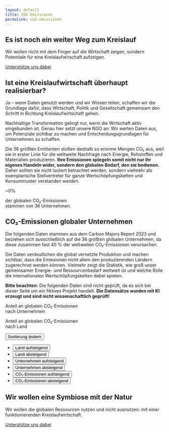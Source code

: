 ```yaml
---
layout: default
title: CO2 Emissionen
permalink: co2-emissionen
---
```


<section class="hero-banner hero-emissionen d-flex mobile-hero">
    <div class="c-banner d-lg-block z-1 position-absolute top-0 bottom-0 start-0 end-0"></div>
    <div class="bg-banner d-none d-sm-block position-absolute top-0 bottom-0 start-0 end-0 bg-black bg-opacity-50 z-2 z-lg-0"></div>
    <div class="container-fluid text-white position-relative align-items-end justify-content-end z-2">
        <div class="mx-1 mx-sm-2 mx-md-3 mx-lg-4 mx-xl-5 my-3 my-md-4 py-3 py-sm-0">
            <div class="row">
                <div class="col-lg-7 offset-lg-4 col-md-10">
                    <h2 class="display-3 small-xs-display fw-bold">Es ist noch ein weiter Weg zum Kreislauf</h2>
                    <p class="lead mb-4">Wir wollen nicht mit dem Finger auf die Wirtschaft zeigen, sondern Potentiale für eine Kreislaufwirschaft aufzeigen.</p>
                    <a href="{{ site.baseurl }}/ueber-uns#mitgliedsantrag" class="btn btn-primary btn-lg">Unterstütze uns dabei</a>
                </div>
            </div>
        </div>
    </div>
</section>

<section class="bg-dark text-white pt-4 pb-mb-4 mb-5">
    <div class="px-1 px-sm-2 px-md-3 px-lg-4 px-xl-5 py-3 py-md-4">
        <div class="container-fluid">
            <div class="row pb-4">
                <div class="col-xl-7 col-md-10">
                    <h2 class="fw-bold mb-5">Ist eine Kreislaufwirtschaft überhaupt realisierbar?</h2>
                    <p class="lead"><span class="fw-bold">Ja – wenn Daten genutzt werden und wir Wissen teilen,</span> schaffen wir die Grundlage dafür, dass Wirtschaft, Politik und Gesellschaft gemeinsam den Schritt in Richtung Kreislaufwirtschaft gehen.</p>
                    <p>Nachhaltige Transformation gelingt nur, wenn die Wirtschaft aktiv eingebunden ist. Genau hier setzt unsere NGO an: Wir werten Daten aus, um Potenziale sichtbar zu machen und Entscheidungsgrundlagen für Unternehmen zu schaffen.</p>
                </div>
            </div>
            <div class="row d-flex align-items-end pb-md-4">
                <div class="col-lg-7 col-md-8">
                    <p>Die 36 größten Emittenten stoßen deshalb so enorme Mengen CO₂ aus, weil sie in erster Linie für die weltweite Nachfrage nach Energie, Rohstoffen und Materialien produzieren. <strong>Ihre Emissionen spiegeln somit nicht nur ihr eigenes Handeln wider, sondern den globalen Bedarf, den sie bedienen.</strong> Daher sollten sie nicht isoliert betrachtet werden, sondern vielmehr als exemplarische Stellvertreter für ganze Wertschöpfungsketten und Konsummuster verstanden werden.</p>
                </div>
                <div class="offset-xxl-1 col-lg-4 col-md-4 d-flex flex-column align-items-md-end align-items-xxl-start text-md-end text-xxl-start mt-3 mt-md-0">
                    <!-- Javascript-Counter -->
                    <span class="overshoot-date fw-bold"><span class="fw-light fs-1">~</span><span class="counter" data-number="40">0</span>%</span>
                    <p class="mt-3 opacity-50 small">der globalen CO₂-Emissionen<br/>stammen von 36 Unternehmen.</p>
                </div> 
            </div>            
        </div>
    </div>
</section>

<section class="px-1 px-sm-2 px-md-3 px-lg-4 px-xl-5 py-3 py-md-4">
    <div class="container-fluid">
        <div class="row mb-3 align-items-center">
            <div class="col-xl-12 col-lg-11"><h2 class="fw-bold">CO₂-Emissionen globaler Unternehmen</h2></div>
            <div class="col-xl-6 col-lg-7 py-4">
                <p class="lead">Die folgenden Daten stammen aus dem <span class="fw-bold">Carbon Majors Report 2023</span> und beziehen sich ausschließlich auf die 36 größten globalen Unternehmen, da diese zusammen fast 40 % der weltweiten CO₂-Emissionen verursachen.</p>
                <p>Die Daten verdeutlichen die global vernetzte Produktion und machen sichtbar, dass die Emissionen nicht allein den produzierenden Ländern zugerechnet werden können. Vielmehr zeigt die Statistik, wie groß unser gemeinsamer Energie- und Ressourcenbedarf weltweit ist und welche Rolle die internationalen Wertschöpfungsketten dabei spielen.</p>
                <p><span class="text-primary"><strong>Bitte beachten:</strong></span> Die folgenden Daten sind nicht geprüft, da es sich bei dieser Seite um ein fiktives Projekt handelt. <strong>Die Datensätze wurden mit KI erzeugt und sind nicht wissenschaftlich geprüft!</strong></p>
            </div>   
            <div class="col-xl-12 col-lg-5 pt-5">
                <!-- Chart-Container -->
                <div class="row mb-5 chart-container">
                    <div class="col-md-6 col-lg-12 col-xl-3 offset-xl-2 text-md-center text-lg-start text-xl-center d-flex flex-md-column flex-lg-row flex-xl-column mb-3 mb-xl-0 align-items-center">
                        <div class="emissionen-container"><canvas id="companyChart"></canvas></div>
                        <p class="pt-4 ps-4 ps-xl-0 small">Anteil an globalen CO₂-Emissionen<br><span class="fw-bold">nach Unternehmen</span></p>
                    </div>
                    <div class="col-md-6 col-lg-12 col-xl-3 offset-xl-2 text-md-center text-lg-start text-xl-center d-flex flex-md-column flex-lg-row flex-xl-column align-items-center">
                        <div class="emissionen-container"><canvas id="countryChart"></canvas></div>
                        <p class="pt-4 ps-4 ps-xl-0 small">Anteil an globalen CO₂-Emissionen<br><span class="fw-bold">nach Land</span></p>
                    </div>
                </div>   
            </div> 
        </div>   
        <div class="row">
            <div class="col-xl-10 offset-xl-1">
                <div class="row mb-3 align-items-center pt-5">  
                    <!-- React-Suchleiste -->
                    <div class="col-lg-9 search-wrapper position-relative"></div>
                    <div class="col-md-5 col-lg-3 offset-lg-0 mt-3 mt-sm-0 d-sm-none d-lg-block">
                        <div class="dropdown">
                            <button 
                            class="btn btn-light dropdown-toggle w-100 text-start text-sm-center" 
                            type="button" 
                            id="sortDropdownButton" 
                            data-bs-toggle="dropdown" 
                            aria-expanded="false">
                            Sortierung ändern
                            </button>
                            <ul class="dropdown-menu" aria-labelledby="sortDropdownButton">
                            <li><button class="dropdown-item" data-key="country" data-dir="asc" type="button">Land aufsteigend</button></li>
                            <li><button class="dropdown-item" data-key="country" data-dir="desc" type="button">Land absteigend</button></li>
                            <li><button class="dropdown-item" data-key="company" data-dir="asc" type="button">Unternehmen aufsteigend</button></li>
                            <li><button class="dropdown-item" data-key="company" data-dir="desc" type="button">Unternehmen absteigend</button></li>
                            <li><button class="dropdown-item" data-key="emissions" data-dir="asc" type="button">CO₂-Emissionen aufsteigend</button></li>
                            <li><button class="dropdown-item" data-key="emissions" data-dir="desc" type="button">CO₂-Emissionen absteigend</button></li>
                            </ul>
                        </div>
                    </div>
                </div>
            </div>
        </div>
    </div>
</section>

<!-- React-Tabelle -->
<section class="bg-primary bg-opacity-25">
    <div class="px-1 px-sm-2 px-md-3 px-lg-4 px-xl-5 py-3 py-md-4">
        <div class="container-fluid">
            <div class="row pt-4">
                <div class="col-xl-10 offset-xl-1">
                    <div id="table" class="table-responsive"></div>
                </div>
            </div>
        </div>
    </div>
</section>

<section class="hero-banner hero-support d-flex align-items-center">
    <div class="c-banner d-block z-1 position-absolute top-0 bottom-0 start-0 end-0"></div>
    <div class="bg-banner position-absolute top-0 bottom-0 start-0 end-0 bg-black bg-opacity-50 z-2 z-lg-0"></div>
    <div class="container-fluid text-white position-relative z-2">
        <div class="m-1 m-sm-2 m-md-3 mx-lg-4 px-xl-5">
            <div class="row">
                <div class="col-lg-7 offset-lg-4 col-md-9">
                    <h2 class="display-3 fw-bold">Wir wollen eine Symbiose mit der Natur</h2>
                    <p class="lead mb-4">Wir wollen die globalen Ressourcen nutzen und nicht ausnutzen: mit einer funktionierenden Kreislaufwirtschaft.</p>
                    <a href="{{ site.baseurl }}/ueber-uns" class="btn btn-dark btn-lg">Unterstütze uns dabei</a>
                </div>
            </div>
        </div>
    </div>
</section>